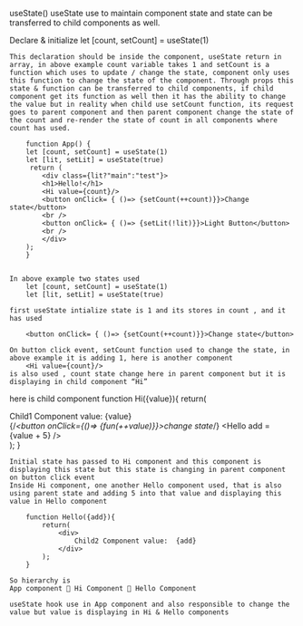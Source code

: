 useState()
    useState use to maintain component state and state can be transferred to child components as well.

Declare & initialize
        let [count, setCount] = useState(1)
 
    This declaration should be inside the component, useState return in array, in above example count variable takes 1 and setCount is a function which uses to update / change the state, component only uses this function to change the state of the component. Through props this state & function can be transferred to child components, if child component get its function as well then it has the ability to change the value but in reality when child use setCount function, its request goes to parent component and then parent component change the state of the count and re-render the state of count in all components where count has used.

        function App() {
        let [count, setCount] = useState(1)
        let [lit, setLit] = useState(true)
         return (
            <div class={lit?"main":"test"}>
            <h1>Hello!</h1>
            <Hi value={count}/>
            <button onClick= { ()=> {setCount(++count)}}>Change state</button>
            <br />
            <button onClick= { ()=> {setLit(!lit)}}>Light Button</button>
            <br />
            </div>
        );
        }


    In above example two states used 
        let [count, setCount] = useState(1)
        let [lit, setLit] = useState(true)

    first useState intialize state is 1 and its stores in count , and it has used 

        <button onClick= { ()=> {setCount(++count)}}>Change state</button>

    On button click event, setCount function used to change the state, in above example it is adding 1, here is another component 
        <Hi value={count}/>
    is also used , count state change here in parent component but it is displaying in child component “Hi”
here is child component
        function Hi({value}){
            return(
                <div>
                    Child1 Component value: {value}   
                    {/*<button onClick={()=> {fun(++value)}}>change state</button>*/}
                    <Hello add = {value + 5} />
                </div>
            );
        }

    Initial state has passed to Hi component and this component is displaying this state but this state is changing in parent component on button click event  
    Inside Hi component, one another Hello component used, that is also using parent state and adding 5 into that value and displaying this value in Hello component 

        function Hello({add}){
            return(
                <div>
                    Child2 Component value:  {add}
                </div>
            );
        }

    So hierarchy is 
	App component  Hi Component  Hello Component      

    useState hook use in App component and also responsible to change the value but value is displaying in Hi & Hello components 
